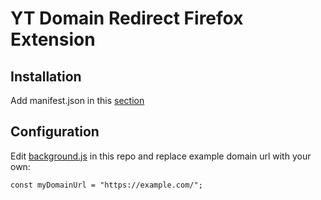 # YT Domain Redirect Firefox Extension

## Installation
Add manifest.json in this [section](about:debugging#/runtime/this-firefox)

## Configuration
Edit [background.js](./background.js) in this repo and replace example domain url with your own:
```
const myDomainUrl = "https://example.com/";
```

